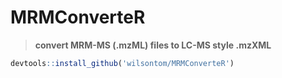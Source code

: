 # MRMConverteR

>__convert MRM-MS (.mzML) files to LC-MS style .mzXML__


```R
devtools::install_github('wilsontom/MRMConverteR')
```
